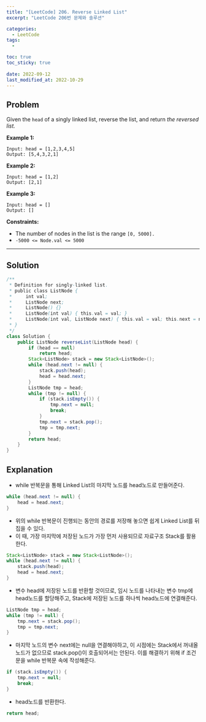 ```yaml
---
title: "[LeetCode] 206. Reverse Linked List"
excerpt: "LeetCode 206번 문제와 솔루션"

categories:
  - LeetCode
tags:
  - 

toc: true
toc_sticky: true
 
date: 2022-09-12
last_modified_at: 2022-10-29
---
```

## **Problem**
Given the `head` of a singly linked list, reverse the list, and return *the reversed list.*

**Example 1:**
```
Input: head = [1,2,3,4,5]
Output: [5,4,3,2,1]
```
**Example 2:**
```
Input: head = [1,2]
Output: [2,1]
```
**Example 3:**
```
Input: head = []
Output: []
```
**Constraints:**
- The number of nodes in the list is the range `[0, 5000].`
- `-5000 <= Node.val <= 5000`

---
## **Solution**
```java
/**
 * Definition for singly-linked list.
 * public class ListNode {
 *     int val;
 *     ListNode next;
 *     ListNode() {}
 *     ListNode(int val) { this.val = val; }
 *     ListNode(int val, ListNode next) { this.val = val; this.next = next; }
 * }
 */
class Solution {
    public ListNode reverseList(ListNode head) {
        if (head == null)
            return head;
        Stack<ListNode> stack = new Stack<ListNode>();
        while (head.next != null) {
            stack.push(head);
            head = head.next;
        }
        ListNode tmp = head;
        while (tmp != null) {
            if (stack.isEmpty()) {
                tmp.next = null;
                break;
            }
            tmp.next = stack.pop();
            tmp = tmp.next;
        }
        return head;
    }
}
```
## **Explanation**
- while 반복문을 통해 Linked List의 마지막 노드를 head노드로 만들어준다.
```java
while (head.next != null) {
    head = head.next;
}
```
- 위의 while 반복문이 진행되는 동안의 경로를 저장해 놓으면 쉽게 Linked List를 뒤집을 수 있다.
- 이 때, 가장 마지막에 저장된 노드가 가장 먼저 사용되므로 자료구조 Stack를 활용한다.
```java
Stack<ListNode> stack = new Stack<ListNode>();
while (head.next != null) {
    stack.push(head);
    head = head.next;
}
```
- 변수 head에 저장된 노드를 반환할 것이므로, 임시 노드를 나타내는 변수 tmp에 head노드를 할당해주고, Stack에 저장된 노드를 하나씩 head노드에 연결해준다.
```java
ListNode tmp = head;
while (tmp != null) {
    tmp.next = stack.pop();
    tmp = tmp.next;
}
```
- 마지막 노드의 변수 next에는 null을 연결해야하고, 이 시점에는 Stack에서 꺼내올 노드가 없으므로 stack.pop()이 호출되어서는 안된다. 이를 해결하기 위해 if 조건문을 while 반복문 속에 작성해준다.
```java
if (stack.isEmpty()) {
    tmp.next = null;
    break;
}
```
- head노드를 반환한다.
```java
return head;
```
